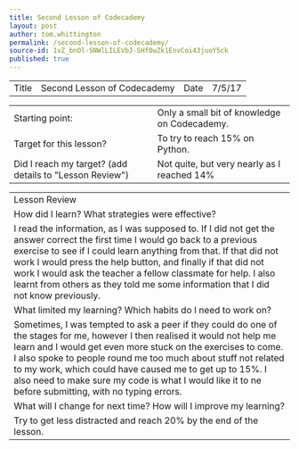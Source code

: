 ```yaml
---
title: Second Lesson of Codecademy
layout: post
author: tom.whittington
permalink: /second-lesson-of-codecademy/
source-id: 1vZ_bnOl-SNWlLILEVbJ-SHf0wZk1EnvCoi43juoY5ck
published: true
---
```

<table>
  <tr>
    <td>Title</td>
    <td>Second Lesson of Codecademy</td>
    <td>Date</td>
    <td>7/5/17</td>
  </tr>
</table>


<table>
  <tr>
    <td>Starting point:</td>
    <td>Only a small bit of knowledge on Codecademy. </td>
  </tr>
  <tr>
    <td>Target for this lesson?</td>
    <td>To try to reach 15% on Python.</td>
  </tr>
  <tr>
    <td>Did I reach my target? 
(add details to "Lesson Review")</td>
    <td>Not quite, but very nearly as I reached 14%</td>
  </tr>
</table>


<table>
  <tr>
    <td>Lesson Review</td>
  </tr>
  <tr>
    <td>How did I learn? What strategies were effective? </td>
  </tr>
  <tr>
    <td>I read the information, as I was supposed to. If I did not get the answer correct the first time I would go back to a previous exercise to see if I could learn anything from that. If that did not work I would press the help button, and finally if that did not work I would ask the teacher a fellow classmate for help. I also learnt from others as they told me some information that I did not know previously. </td>
  </tr>
  <tr>
    <td>What limited my learning? Which habits do I need to work on? </td>
  </tr>
  <tr>
    <td>Sometimes, I was tempted to ask a peer if they could do one of the stages for me, however I then realised it would not help me learn and I would get even more stuck on the exercises to come. I also spoke to people round me too much about stuff not related to my work, which could have caused me to get up to 15%. I also need to make sure my code is what I would like it to ne before submitting, with no typing errors. </td>
  </tr>
  <tr>
    <td>What will I change for next time? How will I improve my learning?</td>
  </tr>
  <tr>
    <td>Try to get less distracted and reach 20% by the end of the lesson.</td>
  </tr>
</table>


